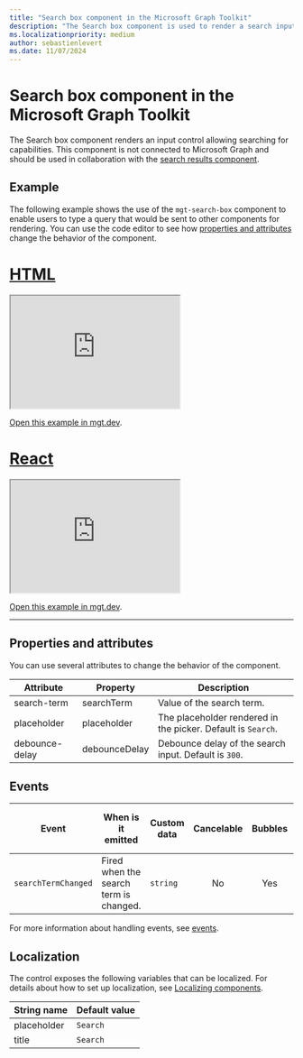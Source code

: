 ```yaml
---
title: "Search box component in the Microsoft Graph Toolkit"
description: "The Search box component is used to render a search input that can be connected to a search results component for building complex search scenarios"
ms.localizationpriority: medium
author: sebastienlevert
ms.date: 11/07/2024
---
```


# Search box component in the Microsoft Graph Toolkit

The Search box component renders an input control allowing searching for capabilities. This component is not connected to Microsoft Graph and should be used in collaboration with the [search results component](search-results.md).

## Example

The following example shows the use of the `mgt-search-box` component to enable users to type a query that would be sent to other components for rendering. You can use the code editor to see how [properties and attributes](#properties-and-attributes) change the behavior of the component.

# [HTML](#tab/html)

<iframe src="https://mgt.dev/iframe.html?id=components-mgt-search-box-html--search-box&source=docs" height="200"></iframe>

[Open this example in mgt.dev](https://mgt.dev/?path=/story/components-mgt-search-box-html--search-box&source=docs).

# [React](#tab/react)

<iframe src="https://mgt.dev/iframe.html?id=components-mgt-search-box-react--search-box&source=docs" height="200"></iframe>

[Open this example in mgt.dev](https://mgt.dev/?path=/story/components-mgt-search-box-react--search-box&source=docs).

---

## Properties and attributes

You can use several attributes to change the behavior of the component.

| Attribute      | Property      | Description                                                  |
| -------------- | ------------- | ------------------------------------------------------------ |
| search-term    | searchTerm    | Value of the search term.                                    |
| placeholder    | placeholder   | The placeholder rendered in the picker. Default is `Search`. |
| debounce-delay | debounceDelay | Debounce delay of the search input. Default is `300`.        |

## Events

| Event               | When is it emitted                     | Custom data | Cancelable | Bubbles | Works with custom template |
| ------------------- | -------------------------------------- | ----------- | :--------: | :-----: | :------------------------: |
| `searchTermChanged` | Fired when the search term is changed. | `string`    |     No     |   Yes   |             No             |

For more information about handling events, see [events](../customize-components/events.md).

## Localization

The control exposes the following variables that can be localized. For details about how to set up localization, see [Localizing components](../customize-components/localization.md).

| String name | Default value |
| ----------- | ------------- |
| placeholder | `Search`      |
| title       | `Search`      |
